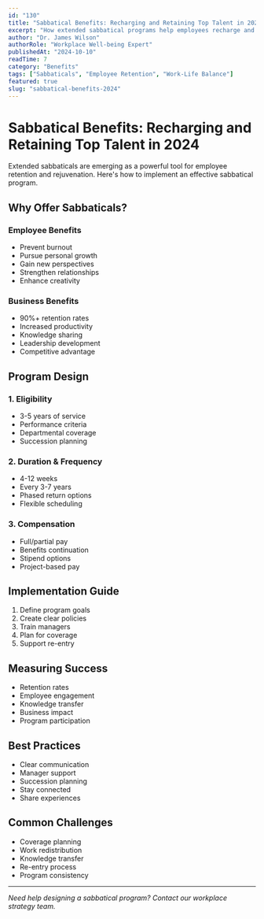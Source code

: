 ```yaml
---
id: "130"
title: "Sabbatical Benefits: Recharging and Retaining Top Talent in 2024"
excerpt: "How extended sabbatical programs help employees recharge and organizations retain top performers."
author: "Dr. James Wilson"
authorRole: "Workplace Well-being Expert"
publishedAt: "2024-10-10"
readTime: 7
category: "Benefits"
tags: ["Sabbaticals", "Employee Retention", "Work-Life Balance"]
featured: true
slug: "sabbatical-benefits-2024"
---
```


# Sabbatical Benefits: Recharging and Retaining Top Talent in 2024

Extended sabbaticals are emerging as a powerful tool for employee retention and rejuvenation. Here's how to implement an effective sabbatical program.

## Why Offer Sabbaticals?

### Employee Benefits

- Prevent burnout
- Pursue personal growth
- Gain new perspectives
- Strengthen relationships
- Enhance creativity

### Business Benefits

- 90%+ retention rates
- Increased productivity
- Knowledge sharing
- Leadership development
- Competitive advantage

## Program Design

### 1. Eligibility

- 3-5 years of service
- Performance criteria
- Departmental coverage
- Succession planning

### 2. Duration & Frequency

- 4-12 weeks
- Every 3-7 years
- Phased return options
- Flexible scheduling

### 3. Compensation

- Full/partial pay
- Benefits continuation
- Stipend options
- Project-based pay

## Implementation Guide

1. Define program goals
2. Create clear policies
3. Train managers
4. Plan for coverage
5. Support re-entry

## Measuring Success

- Retention rates
- Employee engagement
- Knowledge transfer
- Business impact
- Program participation

## Best Practices

- Clear communication
- Manager support
- Succession planning
- Stay connected
- Share experiences

## Common Challenges

- Coverage planning
- Work redistribution
- Knowledge transfer
- Re-entry process
- Program consistency

---

_Need help designing a sabbatical program? Contact our workplace strategy team._
